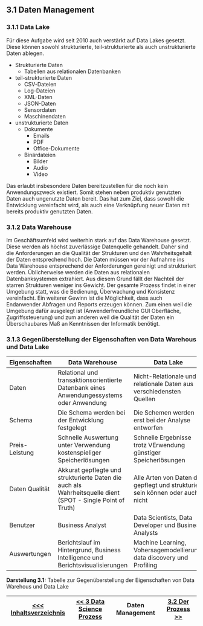 ## 3.1 Daten Management <a id="3.1_Daten_Management"></a>
### 3.1.1 Data Lake
Für diese Aufgabe wird seit 2010 auch verstärkt auf Data Lakes gesetzt. Diese können sowohl strukturierte, teil-strukturierte  als auch unstrukturierte Daten ablegen.

- Strukturierte Daten
  - Tabellen aus relationalen Datenbanken
- teil-strukturierte Daten
  - CSV-Dateien
  - Log-Dateien
  - XML-Daten
  - JSON-Daten
  - Sensordaten
  - Maschinendaten
- unstrukturierte Daten
  - Dokumente 
    - Emails
    - PDF
    - Office-Dokumente
  - Binärdateien
    - Bilder
    - Audio
    - Video

Das erlaubt insbesondere Daten bereitzustellen für die noch kein Anwendungszweck existiert. Somit stehen neben produktiv genutzten Daten auch ungenutzte Daten bereit. Das hat zum Ziel, dass sowohl die Entwicklung vereinfacht wird, als auch eine Verknüpfung neuer Daten mit bereits produktiv genutzten Daten.

### 3.1.2 Data Warehouse
Im Geschäftsumfeld wird weiterhin stark auf das Data Warehouse gesetzt. Diese werden als höchst zuverlässige Datenquelle gehandelt. Daher sind die Anforderungen an die Qualität der Strukturen und den Wahrheitsgehalt der Daten entsprechend hoch. Die Daten müssen vor der Aufnahme ins Data Warehouse entsprechend der Anforderungen gereinigt und strukturiert werden. Üblicherweise werden die Daten aus relationalen Datenbanksystemen extrahiert. Aus diesem Grund fällt der Nachteil der starren Strukturen weniger ins Gewicht. Der gesamte Prozess findet in einer Umgebung statt, was die Bedienung, Überwachung und Konsistenz vereinfacht. Ein weiterer Gewinn ist die Möglichkeit, dass auch Endanwender Abfragen und Reports erzeugen können. Zum einen weil die Umgebung dafür ausgelegt ist (Anwenderfreundliche GUI Oberfläche, Zugriffssteuerung) und zum anderen weil die Qualität der Daten ein Überschaubares Maß an Kenntnissen der Informatik benötigt.

### 3.1.3 Gegenüberstellung der Eigenschaften von Data Warehous und Data Lake <a id="Darstellung_31"></a>



| Eigenschaften    | Data Warehouse                                                                                  | Data Lake                                                                                                        |
|-------------------|-------------------------------------------------------------------------------------------------|------------------------------------------------------------------------------------------------------------------|
| Daten              | Relational und transaktionsorientierte Datenbank eines Anwendungessystems oder Anwendung | Nicht-Relationale und relationale Daten aus verschiedensten Quellen |
| Schema            | Die Schema werden bei der Entwicklung festgelegt                                       | Die Schemen werden erst bei der Analyse entworfen                                                                 |
| Preis-Leistung | Schnelle Auswertung unter Verwendung kostenspieliger Speicherlösungen | Schnelle Ergebnisse trotz VErwendung günstiger Speicherlösungen                                                              |
| Daten Qualität      | Akkurat gepflegte und strukturierte Daten die auch als Wahrheitsquelle dient (SPOT - Single Point of Truth)                             | Alle Arten von Daten die gepflegt und strukturiert sein können oder auch nicht                                                     |
| Benutzer             | Business Analyst                                                                               | Data Scientists,  Data Developer und Business Analysts                                      |
| Auswertungen         | Berichtslauf im Hintergrund, Business Intelligence und  Berichtsvisualisierungen                                                          | Machine Learning, Vohersagemodellierung, data discovery und Profiling                                             |

**Darstellung 3.1:** Tabelle zur Gegenüberstellung der Eigenschaften von Data Warehous und Data Lake 

| [&lt;&lt;&lt; Inhaltsverzeichnis](../README.md) | [&lt;&lt; 3 Data Science Prozess](./030_Data_Science_Prozess.md) | Daten Management | [3.2 Der Prozess &gt;&gt;](./032_Der_Prozess.md) |
|------------------------------------------------|---------------------------------------------------------------------------------|-------------|-----------------------------------------------------------------|
